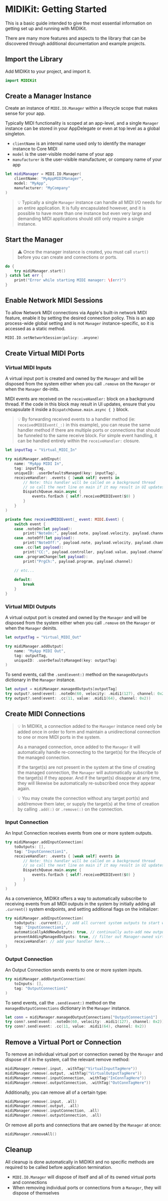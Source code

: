 # MIDIKit: Getting Started

This is a basic guide intended to give the most essential information on getting set up and running with MIDIKit.

There are many more features and aspects to the library that can be discovered through additional documentation and example projects.

## Import the Library

Add MIDIKit to your project, and import it.

```swift
import MIDIKit
```

## Create a Manager Instance

Create an instance of `MIDI.IO.Manager` within a lifecycle scope that makes sense for your app. 

Typically MIDI functionality is scoped at an app-level, and a single `Manager` instance can be stored in your AppDelegate or even at top level as a global singleton.

- `clientName` is an internal name used only to identify the manager instance to Core MIDI
- `model` is the user-visible model name of your app
- `manufacturer` is the user-visible manufacturer, or company name of your app

```swift
let midiManager = MIDI.IO.Manager(
    clientName: "MyAppMIDIManager",
    model: "MyApp",
    manufacturer: "MyCompany"
)
```

> 💡 Typically a single `Manager` instance can handle all MIDI I/O needs for an entire application. It is fully encapsulated however, and it is possible to have more than one instance but even very large and demanding MIDI applications should still only require a single instance.

## Start the Manager

> ⚠️ Once the manager instance is created, you must call `start()` before you can create and connections or ports.

```swift
do {
    try midiManager.start()
} catch let err {
    print("Error while starting MIDI manager: \(err)")
}
```

## Enable Network MIDI Sessions

To allow Network MIDI connections via Apple's built-in network MIDI feature, enable it by setting the desired connection policy. This is an app process-wide global setting and is not `Manager` instance-specific, so it is accessed as a static method.

```swift
MIDI.IO.setNetworkSession(policy: .anyone)
```

## Create Virtual MIDI Ports

### Virtual MIDI Inputs

A virtual input port is created and owned by the `Manager` and will be disposed from the system either when you call `.remove` on the `Manager` or when the `Manager` de-inits.

MIDI events are received on the `receiveHandler:` block on a background thread. If the code in this block may result in UI updates, ensure that you encapsulate it inside a `DispatchQueue.main.async { }` block.

> 💡 By forwarding received events to a handler method (ie: `receivedMIDIEvent(_:)` in this example), you can reuse the same handler method if there are multiple ports or connections that should be funneled to the same receive block. For simple event handling, it can be handled entirely within the `receiveHandler:` closure.

```swift
let inputTag = "Virtual_MIDI_In"

try midiManager.addInput(
    name: "MyApp MIDI In",
    tag: inputTag,
    uniqueID: .userDefaultsManaged(key: inputTag),
    receiveHandler: .events { [weak self] events in
        // Note: this handler will be called on a background thread
        // so call the next line on main if it may result in UI updates
        DispatchQueue.main.async {
            events.forEach { self?.receivedMIDIEvent($0) }
        }
    }
)

private func receivedMIDIEvent(_ event: MIDI.Event) {
    switch event {
    case .noteOn(let payload):
        print("NoteOn:", payload.note, payload.velocity, payload.channel)
    case .noteOff(let payload):
        print("NoteOff:", payload.note, payload.velocity, payload.channel)
    case .cc(let payload):
        print("CC:", payload.controller, payload.value, payload.channel)
    case .programChange(let payload):
        print("PrgCh:", payload.program, payload.channel)
        
    // etc...

    default:
        break
    }
}
```

### Virtual MIDI Outputs

A virtual output port is created and owned by the `Manager` and will be disposed from the system either when you call `.remove` on the `Manager` or when the `Manager` deinits.

```swift
let outputTag = "Virtual_MIDI_Out"

try midiManager.addOutput(
    name: "MyApp MIDI Out",
    tag: outputTag,
    uniqueID: .userDefaultsManaged(key: outputTag)
)
```

To send events, call the `.send(event:)` method on the `managedOutputs` dictionary in the `Manager` instance.

```swift
let output = midiManager.managedOutputs[outputTag]
try output?.send(event: .noteOn(60, velocity: .midi1(127), channel: 0x2))
try output?.send(event: .cc(11, value: .midi1(64), channel: 0x2))
```

## Create MIDI Connections

> 💡 In MIDIKit, a connection added to the `Manager` instance need only be added once in order to form and maintain a unidirectional connection to one or more MIDI ports in the system.
>
> As a managed connection, once added to the `Manager` it will automatically handle re-connecting to the target(s) for the lifecycle of the managed connection.
>
> If the target(s) are not present in the system at the time of creating the managed connection, the `Manager` will automatically subscribe to the target(s) if they appear. And if the target(s) disappear at any time, they will likewise be automatically re-subscribed once they appear again.

> 💡 You may create the connection without any target port(s) and add/remove them later, or supply the target(s) at the time of creation by calling `.add(:)` or `.remove(:)` on the connection.

### Input Connection

An Input Connection receives events from one or more system outputs.

```swift
try midiManager.addInputConnection(
    toOutputs: [],
    tag: "InputConnection1",
    receiveHandler: .events { [weak self] events in
        // Note: this handler will be called on a background thread
        // so call the next line on main if it may result in UI updates
        DispatchQueue.main.async {
            events.forEach { self?.receivedMIDIEvent($0) }
        }
    }
)
```

As a convenience, MIDIKit offers a way to automatically subscribe to receiving events from all MIDI outputs in the system by initially adding all `.current()` system endpoints, and setting additional flags on the initializer:

```swift
try midiManager.addInputConnection(
    toOutputs: .current(), // add all current system outputs to start with
    tag: "InputConnection1",
    automaticallyAddNewOutputs: true, // continually auto-add new outputs that appear
    preventAddingManagedOutputs: true, // filter out Manager-owned virtual outputs
    receiveHandler: // add your handler here...
)
```

### Output Connection

An Output Connection sends events to one or more system inputs.

```swift
try midiManager.addOutputConnection(
    toInputs: [],
    tag: "OutputConnection1"
)
```

To send events, call the `.send(event:)` method on the `managedOutputConnections` dictionary in the `Manager` instance.

```swift
let conn = midiManager.managedOutputConnections["OutputConnection1"]
try conn?.send(event: .noteOn(60, velocity: .midi1(127), channel: 0x2))
try conn?.send(event: .cc(11, value: .midi1(64), channel: 0x2))
```

## Remove a Virtual Port or Connection

To remove an individual virtual port or connection owned by the `Manager` and dispose of it in the system, call the relevant remove method:

```swift
midiManager.remove(.input, .withTag("VirtualInputTagHere"))
midiManager.remove(.output, .withTag("VirtualOutputTagHere"))
midiManager.remove(.inputConnection, .withTag("InConnTagHere"))
midiManager.remove(.outputConnection, .withTag("OutConnTagHere"))
```

Additionally, you can remove all of a certain type:

```swift
midiManager.remove(.input, .all)
midiManager.remove(.output, .all)
midiManager.remove(.inputConnection, .all)
midiManager.remove(.outputConnection, .all)
```

Or remove all ports and connections that are owned by the `Manager` at once:

```swift
midiManager.removeAll()
```

## Cleanup

All cleanup is done automatically in MIDIKit and no specific methods are required to be called before application termination.

- `MIDI.IO.Manager` will dispose of itself and all of its owned virtual ports and connections
- When removing individual ports or connections from a `Manager`, they will dispose of themselves
